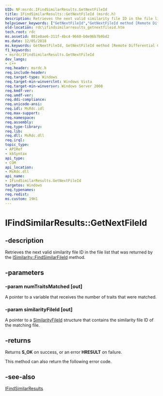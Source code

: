 ```yaml
---
UID: NF:msrdc.IFindSimilarResults.GetNextFileId
title: IFindSimilarResults::GetNextFileId (msrdc.h)
description: Retrieves the next valid similarity file ID in the file list that was returned by the ISimilarity::FindSimilarFileId method.helpviewer_keywords: ["GetNextFileId","GetNextFileId method [Remote Differential Compression]","GetNextFileId method [Remote Differential Compression]","IFindSimilarResults interface","IFindSimilarResults interface [Remote Differential Compression]","GetNextFileId method","IFindSimilarResults.GetNextFileId","IFindSimilarResults::GetNextFileId","fs.ifindsimilarresults_getnextfileid","msrdc/IFindSimilarResults::GetNextFileId","rdc.ifindsimilarresults_getnextfileid"]
old-location: rdc\ifindsimilarresults_getnextfileid.htm
tech.root: rdc
ms.assetid: 881e0ae6-311f-4bc4-9660-b0e96b7b9bd2
ms.date: 12/05/2018
ms.keywords: GetNextFileId, GetNextFileId method [Remote Differential Compression], GetNextFileId method [Remote Differential Compression],IFindSimilarResults interface, IFindSimilarResults interface [Remote Differential Compression],GetNextFileId method, IFindSimilarResults.GetNextFileId, IFindSimilarResults::GetNextFileId, fs.ifindsimilarresults_getnextfileid, msrdc/IFindSimilarResults::GetNextFileId, rdc.ifindsimilarresults_getnextfileid
f1_keywords:
- msrdc/IFindSimilarResults.GetNextFileId
dev_langs:
- c++
req.header: msrdc.h
req.include-header: 
req.target-type: Windows
req.target-min-winverclnt: Windows Vista
req.target-min-winversvr: Windows Server 2008
req.kmdf-ver: 
req.umdf-ver: 
req.ddi-compliance: 
req.unicode-ansi: 
req.idl: MsRdc.idl
req.max-support: 
req.namespace: 
req.assembly: 
req.type-library: 
req.lib: 
req.dll: MsRdc.dll
req.irql: 
topic_type:
- APIRef
- kbSyntax
api_type:
- COM
api_location:
- MsRdc.dll
api_name:
- IFindSimilarResults.GetNextFileId
targetos: Windows
req.typenames: 
req.redist: 
ms.custom: 19H1
---
```


# IFindSimilarResults::GetNextFileId


## -description


Retrieves the next valid similarity file ID in the file list that was returned by the <a href="https://docs.microsoft.com/previous-versions/windows/desktop/api/msrdc/nf-msrdc-isimilarity-findsimilarfileid">ISimilarity::FindSimilarFileId</a> method.


## -parameters




### -param numTraitsMatched [out]

A pointer to a variable that receives the number of traits that were matched.


### -param similarityFileId [out]

A pointer to a <a href="https://docs.microsoft.com/windows/win32/api/msrdc/ns-msrdc-similarityfileid">SimilarityFileId</a> structure that contains the similarity file ID of the matching file.


## -returns



Returns <b>S_OK</b> on success, or an error <b>HRESULT</b> on failure.

This method can also return the following error code.




## -see-also




<a href="https://docs.microsoft.com/previous-versions/windows/desktop/api/msrdc/nn-msrdc-ifindsimilarresults">IFindSimilarResults</a>
 

 

